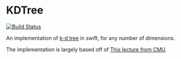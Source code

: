 # KDTree

[![Build Status](https://ci.younata.com/api/v1/pipelines/Other/jobs/KDTree_Tests/badge)](https://ci.younata.com/teams/main/pipelines/Other/jobs/KDTree_Tests)

An implementation of [k-d tree](https://en.wikipedia.org/wiki/K-d_tree) in swift, for any number of dimensions.

The implementation is largely based off of [This lecture from CMU](https://www.cs.cmu.edu/~ckingsf/bioinfo-lectures/kdtrees.pdf).
